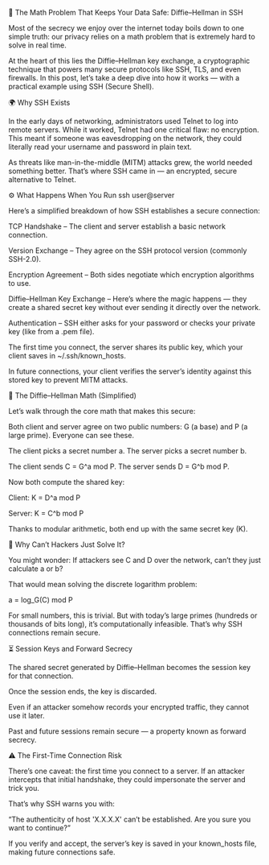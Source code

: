 🔐 The Math Problem That Keeps Your Data Safe: Diffie–Hellman in SSH

Most of the secrecy we enjoy over the internet today boils down to one simple truth: our privacy relies on a math problem that is extremely hard to solve in real time.

At the heart of this lies the Diffie–Hellman key exchange, a cryptographic technique that powers many secure protocols like SSH, TLS, and even firewalls. In this post, let’s take a deep dive into how it works — with a practical example using SSH (Secure Shell).

🌍 Why SSH Exists

In the early days of networking, administrators used Telnet to log into remote servers. While it worked, Telnet had one critical flaw: no encryption.
This meant if someone was eavesdropping on the network, they could literally read your username and password in plain text.

As threats like man-in-the-middle (MITM) attacks grew, the world needed something better. That’s where SSH came in — an encrypted, secure alternative to Telnet.

⚙️ What Happens When You Run ssh user@server

Here’s a simplified breakdown of how SSH establishes a secure connection:

TCP Handshake – The client and server establish a basic network connection.

Version Exchange – They agree on the SSH protocol version (commonly SSH-2.0).

Encryption Agreement – Both sides negotiate which encryption algorithms to use.

Diffie–Hellman Key Exchange – Here’s where the magic happens — they create a shared secret key without ever sending it directly over the network.

Authentication – SSH either asks for your password or checks your private key (like from a .pem file).

The first time you connect, the server shares its public key, which your client saves in ~/.ssh/known_hosts.

In future connections, your client verifies the server’s identity against this stored key to prevent MITM attacks.

🔑 The Diffie–Hellman Math (Simplified)

Let’s walk through the core math that makes this secure:

Both client and server agree on two public numbers: G (a base) and P (a large prime). Everyone can see these.

The client picks a secret number a. The server picks a secret number b.

The client sends C = G^a mod P. The server sends D = G^b mod P.

Now both compute the shared key:

Client: K = D^a mod P

Server: K = C^b mod P

Thanks to modular arithmetic, both end up with the same secret key (K).

🤔 Why Can’t Hackers Just Solve It?

You might wonder: If attackers see C and D over the network, can’t they just calculate a or b?

That would mean solving the discrete logarithm problem:

a = log_G(C) mod P


For small numbers, this is trivial. But with today’s large primes (hundreds or thousands of bits long), it’s computationally infeasible. That’s why SSH connections remain secure.

⏳ Session Keys and Forward Secrecy

The shared secret generated by Diffie–Hellman becomes the session key for that connection.

Once the session ends, the key is discarded.

Even if an attacker somehow records your encrypted traffic, they cannot use it later.

Past and future sessions remain secure — a property known as forward secrecy.

⚠️ The First-Time Connection Risk

There’s one caveat: the first time you connect to a server.
If an attacker intercepts that initial handshake, they could impersonate the server and trick you.

That’s why SSH warns you with:

“The authenticity of host 'X.X.X.X' can’t be established. Are you sure you want to continue?”

If you verify and accept, the server’s key is saved in your known_hosts file, making future connections safe.